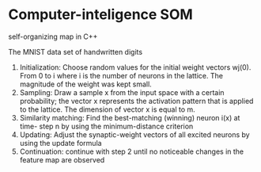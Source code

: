 # Computer-inteligence SOM
self-organizing map in C++

The MNIST data set of handwritten digits

1. Initialization: Choose random values for the initial weight vectors wj(0).
From 0 to i where i is the number of neurons in the lattice. The magnitude
of the weight was kept small.
2. Sampling: Draw a sample x from the input space with a certain probability;
the vector x represents the activation pattern that is applied to the lattice.
The dimension of vector x is equal to m.
3. Similarity matching: Find the best-matching (winning) neuron i(x) at time-
step n by using the minimum-distance criterion
4. Updating: Adjust the synaptic-weight vectors of all excited neurons by using
the update formula
5. Continuation: continue with step 2 until no noticeable changes in the
feature map are observed
